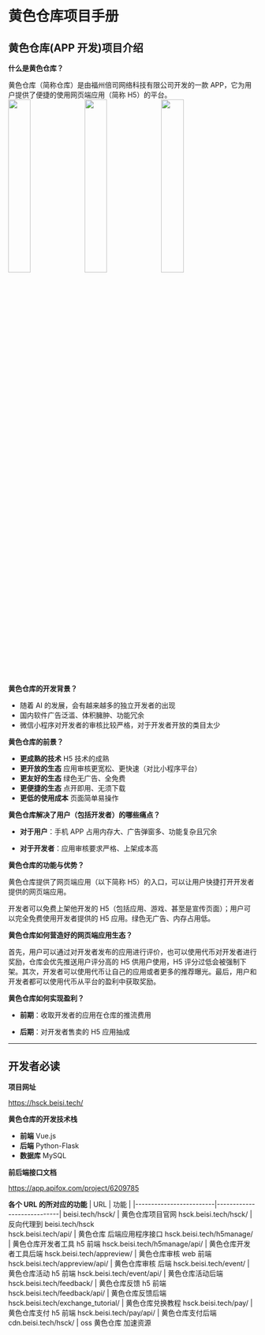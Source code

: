 # 黄色仓库项目手册

## 黄色仓库(APP 开发)项目介绍

**什么是黄色仓库？**

黄色仓库（简称仓库）是由福州倍司网络科技有限公司开发的一款 APP，它为用户提供了便捷的使用网页端应用（简称 H5）的平台。  
<img src="src/图片_1.jpg" style="width: 30%; max-width: 600px;" />
<img src="src/图片_2.jpg" style="width: 30%; max-width: 600px;" />
<img src="src/图片_3.jpg" style="width: 30%; max-width: 600px;" />

**黄色仓库的开发背景？**

- 随着 AI 的发展，会有越来越多的独立开发者的出现
- 国内软件广告泛滥、体积臃肿、功能冗余
- 微信小程序对开发者的审核比较严格，对于开发者开放的类目太少

**黄色仓库的前景？**

- **更成熟的技术** H5 技术的成熟
- **更开放的生态** 应用审核更宽松、更快速（对比小程序平台）
- **更友好的生态** 绿色无广告、全免费
- **更便捷的生态** 点开即用、无须下载
- **更低的使用成本** 页面简单易操作

**黄色仓库解决了用户（包括开发者）的哪些痛点？**

- **对于用户**：手机 APP 占用内存大、广告弹窗多、功能复杂且冗余

- **对于开发者**：应用审核要求严格、上架成本高

**黄色仓库的功能与优势？**

黄色仓库提供了网页端应用（以下简称 H5）的入口，可以让用户快捷打开开发者提供的网页端应用。

开发者可以免费上架他开发的 H5（包括应用、游戏、甚至是宣传页面）；用户可以完全免费使用开发者提供的 H5 应用。绿色无广告、内存占用低。

**黄色仓库如何营造好的网页端应用生态？**

首先，用户可以通过对开发者发布的应用进行评价，也可以使用代币对开发者进行奖励，仓库会优先推送用户评分高的 H5 供用户使用，H5 评分过低会被强制下架。其次，开发者可以使用代币让自己的应用或者更多的推荐曝光。最后，用户和开发者都可以使用代币从平台的盈利中获取奖励。

**黄色仓库如何实现盈利？**

- **前期**：收取开发者的应用在仓库的推流费用

- **后期**：对开发者售卖的 H5 应用抽成

---

## 开发者必读

**项目网址**

https://hsck.beisi.tech/

**黄色仓库的开发技术栈**

- **前端** Vue.js
- **后端** Python-Flask
- **数据库** MySQL

**前后端接口文档**

https://app.apifox.com/project/6209785

**各个 URL 的所对应的功能**
| URL | 功能 |
|-------------------------|----------------------------|
beisi.tech/hsck/ | 黄色仓库项目官网
hsck.beisi.tech/hsck/ | 反向代理到 beisi.tech/hsck  
hsck.beisi.tech/api/ | 黄色仓库 后端应用程序接口
hsck.beisi.tech/h5manage/ | 黄色仓库开发者工具 h5 前端
hsck.beisi.tech/h5manage/api/ | 黄色仓库开发者工具后端
hsck.beisi.tech/appreview/ | 黄色仓库审核 web 前端
hsck.beisi.tech/appreview/api/ | 黄色仓库审核 后端
hsck.beisi.tech/event/ | 黄色仓库活动 h5 前端
hsck.beisi.tech/event/api/ | 黄色仓库活动后端
hsck.beisi.tech/feedback/ | 黄色仓库反馈 h5 前端
hsck.beisi.tech/feedback/api/ | 黄色仓库反馈后端
hsck.beisi.tech/exchange_tutorial/ | 黄色仓库兑换教程
hsck.beisi.tech/pay/ | 黄色仓库支付 h5 前端
hsck.beisi.tech/pay/api/ | 黄色仓库支付后端
cdn.beisi.tech/hsck/ | oss 黄色仓库 加速资源

